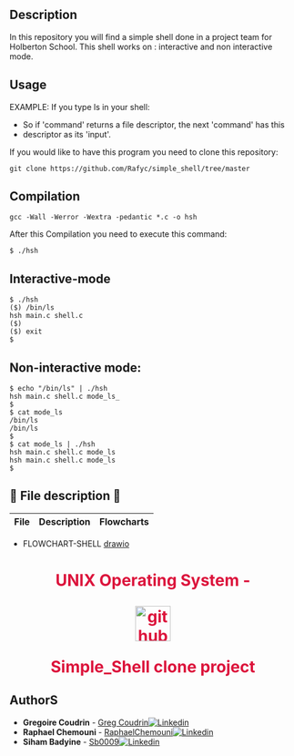 ## Description
In this repository you will find a simple shell done in a project team for Holberton School.
This shell works on : interactive and non interactive mode.

## Usage
 EXAMPLE: If you type ls in your shell:
 
 * So if 'command' returns a file descriptor, the next 'command' has this
 * descriptor as its 'input'.

If you would like to have this program you need to clone this repository:
```
git clone https://github.com/Rafyc/simple_shell/tree/master
```
## Compilation
```
gcc -Wall -Werror -Wextra -pedantic *.c -o hsh
```
After this Compilation you need to execute this command:
```
$ ./hsh
```
## Interactive-mode
```
$ ./hsh
($) /bin/ls
hsh main.c shell.c
($)
($) exit
$
```
## Non-interactive mode:
```
$ echo "/bin/ls" | ./hsh
hsh main.c shell.c mode_ls_
$
$ cat mode_ls
/bin/ls
/bin/ls
$
$ cat mode_ls | ./hsh
hsh main.c shell.c mode_ls
hsh main.c shell.c mode_ls
$
```
## :gem: File description :gem:
| File | Description | Flowcharts |
| :---: | :---: | :---: |



-  FLOWCHART-SHELL [drawio](https://app.diagrams.net/)

 <h1 style="color: crimson;text-align: center;"> UNIX Operating System -<p><img src="https://pluspng.com/img-png/github-octocat-png--896.gif" alt="github avatar" width="62px"></p>  Simple_Shell clone project </h1>

## AuthorS
* **Gregoire Coudrin** - [Greg Coudrin](https://github.com/GregCoudrin)[![Linkedin](https://img.shields.io/badge/linked-in-369?style=flat-square&logo=linkedin&logoColor=white&color=blue)](https://www.linkedin.com/in/grégoire-coudrin-810a66230/)
* **Raphael Chemouni** - [RaphaelChemouni](https://github.com/rafyc)[![Linkedin](https://img.shields.io/badge/linked-in-369?style=flat-square&logo=linkedin&logoColor=white&color=blue)](https://www.linkedin.com/in/raphael-chemouni)
* **Siham Badyine** -    [Sb0009](https://github.com/Sb0009)[![Linkedin](https://img.shields.io/badge/linked-in-369?style=flat-square&logo=linkedin&logoColor=white&color=blue)](https://www.linkedin.com/in/siham-badyine)
